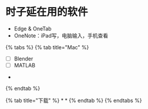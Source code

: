 # 时子延在用的软件

* Edge & OneTab
* OneNote：iPad写，电脑输入，手机查看

{% tabs %}
{% tab title="Mac" %}
* [ ] Blender
* [ ] MATLAB
*
{% endtab %}

{% tab title="下载" %}
*
*
{% endtab %}
{% endtabs %}
